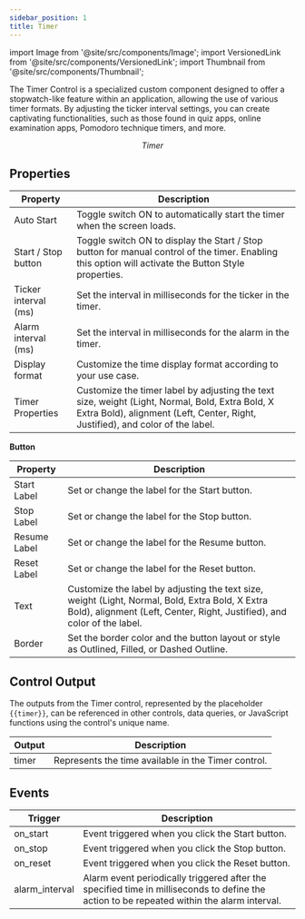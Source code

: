 ```yaml
---
sidebar_position: 1
title: Timer
---
```


import Image from '@site/src/components/Image';
import VersionedLink from '@site/src/components/VersionedLink';
import Thumbnail from '@site/src/components/Thumbnail';

The Timer Control is a specialized custom component designed to offer a stopwatch-like feature within an application, allowing the use of various timer formats. By adjusting the ticker interval settings, you can create captivating functionalities, such as those found in quiz apps, online examination apps, Pomodoro technique timers, and more.

<figure>
  <Thumbnail src="/img/reference/controls/timer/preview.jpeg"  width="50%" alt="Timer" />
  <figcaption align = "center"><i>Timer</i></figcaption>
</figure>


## Properties

| Property              | Description                                                                                                                                      |
|-----------------------|--------------------------------------------------------------------------------------------------------------------------------------------------|
| Auto Start            | Toggle switch ON to automatically start the timer when the screen loads.                                                                          |
| Start / Stop button   | Toggle switch ON to display the Start / Stop button for manual control of the timer. Enabling this option will activate the Button Style properties. |
| Ticker interval (ms)  | Set the interval in milliseconds for the ticker in the timer.                                                                                    |
| Alarm interval (ms)   | Set the interval in milliseconds for the alarm in the timer.                                                                                     |
| Display format        | Customize the time display format according to your use case.                                                                                    |
| Timer Properties      | Customize the timer label by adjusting the text size, weight (Light, Normal, Bold, Extra Bold, X Extra Bold), alignment (Left, Center, Right, Justified), and color of the label. |

**Button**

| Property           | Description                                                                                                                                                             |
|--------------------|-------------------------------------------------------------------------------------------------------------------------------------------------------------------------|
| Start Label        | Set or change the label for the Start button.                                                                                                                           |
| Stop Label         | Set or change the label for the Stop button.                                                                                                                            |
| Resume Label       | Set or change the label for the Resume button.                                                                                                                          |
| Reset Label        | Set or change the label for the Reset button.                                                                                                                           |
| Text               | Customize the label by adjusting the text size, weight (Light, Normal, Bold, Extra Bold, X Extra Bold), alignment (Left, Center, Right, Justified), and color of the label. |
| Border             | Set the border color and the button layout or style as Outlined, Filled, or Dashed Outline.                                                                           |



## Control Output

The outputs from the Timer control, represented by the placeholder `{{timer}}`, can be referenced in other controls, data queries, or JavaScript functions using the control's unique name.

| Output       | Description                                                                                                  |
|-----------------|--------------------------------------------------------------------------------------------------------------------------------------------|
| timer    | Represents the time available in the Timer control.                        |

## Events

| Trigger         | Description                                                                                                                                |
|-----------------|--------------------------------------------------------------------------------------------------------------------------------------------|
| on_start        | Event triggered when you click the Start button.                                                                                           |
| on_stop         | Event triggered when you click the Stop button.                                                                                            |
| on_reset        | Event triggered when you click the Reset button.                                                                                           |
| alarm_interval  | Alarm event periodically triggered after the specified time in milliseconds to define the action to be repeated within the alarm interval. |



